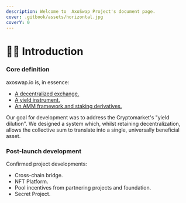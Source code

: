 ```yaml
---
description: Welcome to  AxoSwap Project's document page.
cover: .gitbook/assets/horizontal.jpg
coverY: 0
---
```


# 👩🏫 Introduction

### Core definition

axoswap.io is, in essence:

* [A decentralized exchange.](overall-documentation/swap.md)
* [A yield instrument.](overall-documentation/xolotl.md)
* [An AMM framework and staking derivatives.](overall-documentation/liquid-and-liquid-pool.md)

Our goal for development was to address the Cryptomarket's "yield dilution". We designed a system which, whilst retaining decentralization, allows the collective sum to translate into a single, universally beneficial asset.&#x20;

### Post-launch development

Confirmed project developments:

* Cross-chain bridge.
* NFT Platform.
* Pool incentives from partnering projects and foundation.
* Secret Project.

